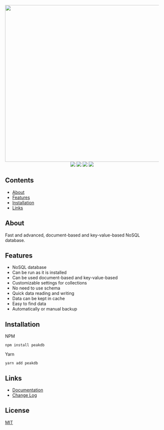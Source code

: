 [Function]: https://developer.mozilla.org/en-US/docs/Web/JavaScript/Reference/Global_Objects/Function
[String]: https://developer.mozilla.org/en-US/docs/Web/JavaScript/Reference/Global_Objects/String
[Number]: https://developer.mozilla.org/en-US/docs/Web/JavaScript/Reference/Global_Objects/Number
[Object]: https://developer.mozilla.org/en-US/docs/Web/JavaScript/Reference/Global_Objects/Object
[Array]: https://developer.mozilla.org/en-US/docs/Web/JavaScript/Reference/Global_Objects/Array
[Boolean]: https://developer.mozilla.org/en-US/docs/Web/JavaScript/Reference/Global_Objects/Boolean

<div align="center">
  <img src="https://i.ibb.co/mbJC8yX/unknown.png" width="512px"/>
  <br/>
  <img src="https://badgen.net/npm/v/peakdb"/>
  <img src="https://badgen.net/npm/license/peakdb"/>
  <img src="https://badgen.net/npm/node/peakdb"/>
  <img src="https://badgen.net/npm/dt/peakdb"/>
</div>

## Contents

  * [About](#about)
  * [Features](#features)
  * [Installation](#installation)
  * [Links](#links)

## About

Fast and advanced, document-based and key-value-based NoSQL database.

## Features

  * NoSQL database
  * Can be run as it is installed
  * Can be used document-based and key-value-based
  * Customizable settings for collections
  * No need to use schema
  * Quick data reading and writing
  * Data can be kept in cache
  * Easy to find data
  * Automatically or manual backup

## Installation

NPM
```sh-session
npm install peakdb
```
Yarn
```sh-session
yarn add peakdb
```

## Links

  * [Documentation](https://peakdb.paiode.cf/api-docs)
  * [Change Log](CHANGELOG.md#change-log)

## License

[MIT](LICENSE.md)
